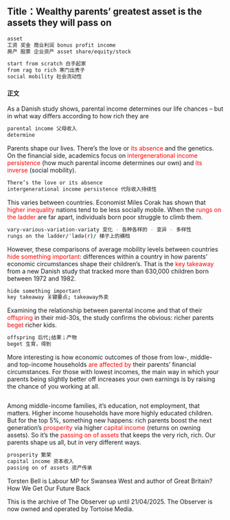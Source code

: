 ## Title：Wealthy parents’ greatest asset is the assets they will pass on

```bash
asset
工资 奖金 商业利润 bonus profit income
房产 股票 企业资产 asset share/equity/stock

start from scratch 白手起家
from rag to rich 寒门出贵子
social mobility 社会流动性
```

#### 正文
As a Danish study shows, parental income determines our life chances – but in what way differs according to how rich they are

```bash
parental income 父母收入
determine 
```

Parents shape our lives. There’s the love or <span style="color: red;">its absence</span> and the genetics. On the financial side, academics focus on <span style="color: red;">intergenerational income persistence</span> (how much parental income determines our own) and <span style="color: red;">its inverse</span> (social mobility).

```bash
There’s the love or its absence
intergenerational income persistence 代际收入持续性

```

This varies between countries. Economist Miles Corak has shown that <span style="color: red;">higher inequality</span> nations tend to be less socially mobile. When the <span style="color: red;">rungs on the ladder</span> are far apart, individuals born poor struggle to climb them.

```bash
vary-various-variation-variaty 变化 - 各种各样的 - 变异 - 多样性
rungs on the ladder/ˈlædə(r)/ 梯子上的横档
```

However, these comparisons of average mobility levels between countries <span style="color: red;">hide something important</span>: differences within a country in how parents’ economic circumstances shape their children’s. That is the <span style="color: red;">key takeaway</span> from a new Danish study that tracked more than 630,000 children born between 1972 and 1982.

```bash
hide something important
key takeaway 关键要点; takeaway外卖
```

Examining the relationship between parental income and that of their <span style="color: red;">offspring</span> in their mid-30s, the study confirms the obvious: richer parents <span style="color: red;">beget</span> richer kids.

```bash
offspring 后代;结果；产物
beget 生育，得到
```

More interesting is how economic outcomes of those from low-, middle- and top-income households <span style="color: red;">are affected by</span> their parents’ financial circumstances. For those with lowest incomes, the main way in which your parents being slightly better off increases your own earnings is by raising the chance of you working at all.

```bash

```

Among middle-income families, it’s education, not employment, that matters. Higher income households have more highly educated children. But for the top 5%, something new happens: rich parents boost the next generation’s <span style="color: red;">prosperity</span> via higher <span style="color: red;">capital income</span> (returns on owning assets). So it’s the <span style="color: red;">passing on of assets</span> that keeps the very rich, rich. Our parents shape us all, but in very different ways.

```bash
prosperity 繁荣
capital income 资本收入
passing on of assets 资产传承
```

 Torsten Bell is Labour MP for Swansea West and author of Great Britain? How We Get Our Future Back

This is the archive of The Observer up until 21/04/2025. The Observer is now owned and operated by Tortoise Media.